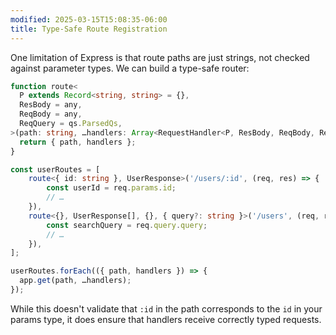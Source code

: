 ```yaml
---
modified: 2025-03-15T15:08:35-06:00
title: Type-Safe Route Registration
---
```


One limitation of Express is that route paths are just strings, not checked against parameter types. We can build a type-safe router:

```ts
function route<
  P extends Record<string, string> = {},
  ResBody = any,
  ReqBody = any,
  ReqQuery = qs.ParsedQs,
>(path: string, …handlers: Array<RequestHandler<P, ResBody, ReqBody, ReqQuery>>) {
  return { path, handlers };
}
```

```ts
const userRoutes = [
	route<{ id: string }, UserResponse>('/users/:id', (req, res) => {
		const userId = req.params.id;
		// …
	}),
	route<{}, UserResponse[], {}, { query?: string }>('/users', (req, res) => {
		const searchQuery = req.query.query;
		// …
	}),
];
```

```ts
userRoutes.forEach(({ path, handlers }) => {
  app.get(path, …handlers);
});
```

While this doesn't validate that `:id` in the path corresponds to the `id` in your params type, it does ensure that handlers receive correctly typed requests.
